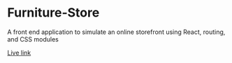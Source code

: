 # Furniture-Store
A front end application to simulate an online storefront using React, routing, and CSS modules

[Live link](https://m-kwon.github.io/Furniture-Store)
